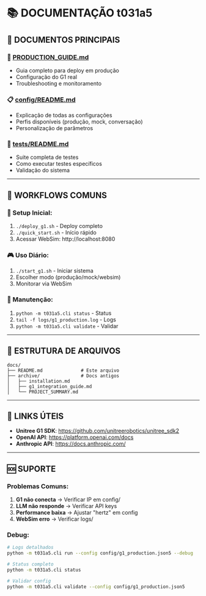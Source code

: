 # 📚 **DOCUMENTAÇÃO t031a5**

## 🎯 **DOCUMENTOS PRINCIPAIS**

### **🚀 [PRODUCTION_GUIDE.md](../PRODUCTION_GUIDE.md)**
- Guia completo para deploy em produção
- Configuração do G1 real
- Troubleshooting e monitoramento

### **📋 [config/README.md](../config/README.md)**
- Explicação de todas as configurações
- Perfis disponíveis (produção, mock, conversação)
- Personalização de parâmetros

### **🧪 [tests/README.md](../tests/README.md)**
- Suite completa de testes
- Como executar testes específicos
- Validação do sistema

---

## 🔄 **WORKFLOWS COMUNS**

### **🌅 Setup Inicial:**
1. `./deploy_g1.sh` - Deploy completo
2. `./quick_start.sh` - Início rápido
3. Acessar WebSim: http://localhost:8080

### **🎮 Uso Diário:**
1. `./start_g1.sh` - Iniciar sistema
2. Escolher modo (produção/mock/websim)
3. Monitorar via WebSim

### **🔧 Manutenção:**
1. `python -m t031a5.cli status` - Status
2. `tail -f logs/g1_production.log` - Logs
3. `python -m t031a5.cli validate` - Validar

---

## 📁 **ESTRUTURA DE ARQUIVOS**

```
docs/
├── README.md              # Este arquivo
├── archive/               # Docs antigos
│   ├── installation.md
│   ├── g1_integration_guide.md
│   └── PROJECT_SUMMARY.md
```

---

## 🔗 **LINKS ÚTEIS**

- **Unitree G1 SDK**: https://github.com/unitreerobotics/unitree_sdk2
- **OpenAI API**: https://platform.openai.com/docs
- **Anthropic API**: https://docs.anthropic.com/

---

## 🆘 **SUPORTE**

### **Problemas Comuns:**
1. **G1 não conecta** → Verificar IP em config/
2. **LLM não responde** → Verificar API keys
3. **Performance baixa** → Ajustar "hertz" em config
4. **WebSim erro** → Verificar logs/

### **Debug:**
```bash
# Logs detalhados
python -m t031a5.cli run --config config/g1_production.json5 --debug

# Status completo
python -m t031a5.cli status

# Validar config
python -m t031a5.cli validate --config config/g1_production.json5
```
